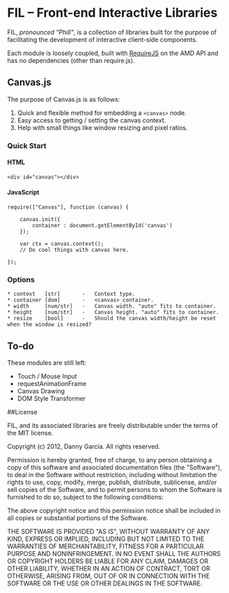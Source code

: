 # FIL – Front-end Interactive Libraries

FIL, *pronounced "Phill"*, is a collection of libraries built for the purpose of facilitating the development of interactive client-side components.

Each module is loosely coupled, built with [RequireJS](http://requirejs.org/docs/whyamd.html) on the AMD API and has no dependencies (other than require.js).

## Canvas.js

The purpose of Canvas.js is as follows:

  1. Quick and flexible method for embedding a `<canvas>` node.
  2. Easy access to getting / setting the canvas context.
  3. Help with small things like window resizing and pixel ratios.

### Quick Start

#### HTML
	<div id="canvas"></div>

#### JavaScript
	require(["Canvas"], function (canvas) {
		
		canvas.init({
			container : document.getElementById('canvas')
		});
		
		var ctx = canvas.context();
		// Do cool things with canvas here.
		
	});

### Options

	* context	[str]		-	Context type.
	* container	[dom]		-	<canvas> container.
	* width		[num/str]	-	Canvas width. "auto" fits to container.
	* height	[num/str]	-	Canvas height. "auto" fits to container.
	* resize	[bool]		-	Should the canvas width/height be reset when the window is resized?

## To-do

These modules are still left:

 * Touch / Mouse Input
 * requestAnimationFrame
 * Canvas Drawing
 * DOM Style Transformer
 
##License

FIL, and its associated libraries are freely distributable under the terms of the MIT license.

Copyright (c) 2012, Danny Garcia. All rights reserved.

Permission is hereby granted, free of charge, to any person obtaining a copy of this software and associated documentation
files (the "Software"), to deal in the Software without restriction, including without limitation the rights to use,
copy, modify, merge, publish, distribute, sublicense, and/or sell copies of the Software, and to permit persons to whom the Software is furnished to do so, subject to the following conditions:

The above copyright notice and this permission notice shall be included in all copies or substantial portions of the Software.

THE SOFTWARE IS PROVIDED "AS IS", WITHOUT WARRANTY OF ANY KIND, EXPRESS OR IMPLIED, INCLUDING BUT NOT LIMITED TO THE WARRANTIES OF MERCHANTABILITY, FITNESS FOR A PARTICULAR PURPOSE AND NONINFRINGEMENT. IN NO EVENT SHALL THE AUTHORS OR COPYRIGHT HOLDERS BE LIABLE FOR ANY CLAIM, DAMAGES OR OTHER LIABILITY, WHETHER IN AN ACTION OF CONTRACT, TORT OR OTHERWISE, ARISING FROM, OUT OF OR IN CONNECTION WITH THE SOFTWARE OR THE USE OR OTHER DEALINGS IN THE SOFTWARE.